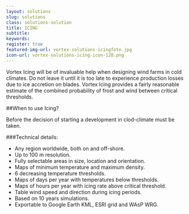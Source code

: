 ```yaml
---
layout: solutions
slug: solutions
class: solutions-solution
title: ICING
subtitle:
keywords: 
register: true
featured-img-url: vortex-solutions-icingfoto.jpg
icon-url: vortex-solutions-icing-icon-128.png
---
```


<p class="lead">Vortex Icing will be of invaluable help when designing wind farms in cold climates. Do not leave it until it is too late to experience production losses due to ice accretion on blades. Vortex Icing provides a fairly reasonable estimate of the combined probability of frost and wind between critical thresholds.</p>

##When to use Icing?

Before the decision of starting a development in clod-climate must be taken.

###Technical details:

- Any region worldwide, both on and off-shore.
- Up to 100 m resolution.
- Fully selectable areas in size, location and orientation.
- Maps of minimum temperature and maximum density.
- 6 decreasing temperature thresholds.
- Maps of days per year with temperatures below thresholds.
- Maps of hours per year with icing rate above critical threshold.
- Table wind speed and direction during icing periods.
- Based on 10 years simulations.
- Exportable to Google Earth KML, ESRI grid and WAsP WRG.